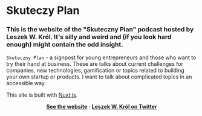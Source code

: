 # Skuteczy Plan
### This is the website of the "Skuteczny Plan" podcast hosted by Leszek W. Król. It's silly and weird and (if you look hard enough) might contain the odd insight.

`Skuteczny Plan` - a signpost for young entrepreneurs and those who want to try their hand at business. These are talks about current challenges for companies, new technologies, gamification or topics related to building your own startup or products. I want to talk about complicated topics in an accessible way.

This site is built with [Nuxt.js](http://nuxtjs.org).

<p align="center">
  <a href="https://www.skutecznyplan.pl/"><strong>See the website</strong></a> · 
  <a href="https://twitter.com/leszekkrol"><strong>Leszek W. Król on Twitter</strong></a>
</p>